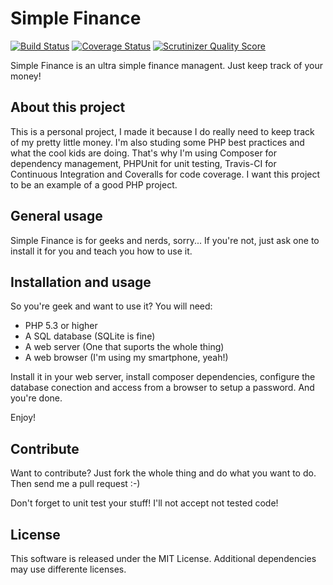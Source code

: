 # Simple Finance
[![Build Status](https://travis-ci.org/InFog/SimpleFinance.png?branch=master)](https://travis-ci.org/InFog/SimpleFinance)
[![Coverage Status](https://coveralls.io/repos/InFog/SimpleFinance/badge.png)](https://coveralls.io/r/InFog/SimpleFinance)
[![Scrutinizer Quality Score](https://scrutinizer-ci.com/g/InFog/SimpleFinance/badges/quality-score.png?s=fbf13b270b31eee937ab6fb5df050d36120a093b)](https://scrutinizer-ci.com/g/InFog/SimpleFinance/)

Simple Finance is an ultra simple finance managent. Just keep track of your
money!

## About this project

This is a personal project, I made it because I do really need to keep track
of my pretty little money. I'm also studing some PHP best practices and
what the cool kids are doing. That's why I'm using Composer for dependency
management, PHPUnit for unit testing, Travis-CI for Continuous Integration
and Coveralls for code coverage. I want this project to be an example of a
good PHP project.

## General usage

Simple Finance is for geeks and nerds, sorry... If you're not, just ask one to
install it for you and teach you how to use it.

## Installation and usage

So you're geek and want to use it? You will need:

  * PHP 5.3 or higher
  * A SQL database (SQLite is fine)
  * A web server (One that suports the whole thing)
  * A web browser (I'm using my smartphone, yeah!)

Install it in your web server, install composer dependencies, configure the
database conection and access from a browser to setup a password. And you're
done.

Enjoy!

## Contribute

Want to contribute? Just fork the whole thing and do what you want to do.
Then send me a pull request :-)

Don't forget to unit test your stuff! I'll not accept not tested code!

## License

This software is released under the MIT License. Additional dependencies may
use differente licenses.

